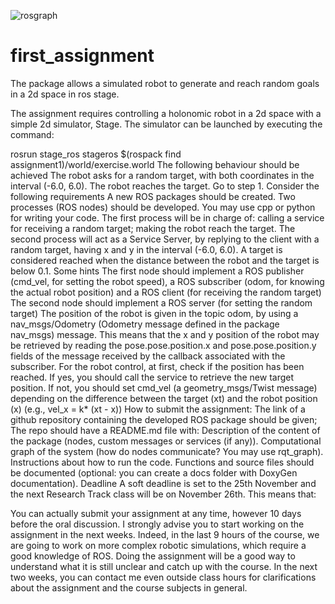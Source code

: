 ![rosgraph](https://user-images.githubusercontent.com/77781922/115150623-bf2e9780-a058-11eb-9505-58a8d85e660a.png)
# first_assignment

 The package allows a simulated robot to generate and reach random goals in a 2d space in ros stage.
 
The assignment requires controlling a holonomic robot in a 2d space with a simple 2d simulator, Stage. The simulator can be launched by executing the command:

rosrun stage_ros stageros $(rospack find assignment1)/world/exercise.world
The following behaviour should be achieved
The robot asks for a random target, with both coordinates in the interval (-6.0, 6.0).
The robot reaches the target.
Go to step 1.
Consider the following requirements
A new ROS packages should be created.
Two processes (ROS nodes) should be developed.
You may use cpp or python for writing your code.
The first process will be in charge of:
calling a service for receiving a random target;
making the robot reach the target.
The second process will act as a Service Server, by replying to the client with a random target, having x and y in the interval (-6.0, 6.0).
A target is considered reached when the distance between the robot and the target is below 0.1.
Some hints
The first node should implement a ROS publisher (cmd_vel, for setting the robot speed), a ROS subscriber (odom, for knowing the actual robot position) and a ROS client (for receiving the random target)
The second node should implement a ROS server (for setting the random target)
The position of the robot is given in the topic odom, by using a nav_msgs/Odometry (Odometry message defined in the package nav_msgs) message. This means that the x and y position of the robot may be retrieved by reading the pose.pose.position.x and pose.pose.position.y fields of the message received by the callback associated with the subscriber.
For the robot control, at first, check if the position has been reached. If yes, you should call the service to retrieve the new target position. If not, you should set cmd_vel (a geometry_msgs/Twist message) depending on the difference between the target (xt) and the robot position (x) (e.g., vel_x = k* (xt - x))
How to submit the assignment:
The link of a github repository containing the developed ROS package should be given;
The repo should have a README.md file with:
Description of the content of the package (nodes, custom messages or services (if any)).
Computational graph of the system (how do nodes communicate? You may use rqt_graph).
Instructions about how to run the code.
Functions and source files should be documented (optional: you can create a docs folder with DoxyGen documentation).
Deadline
A soft deadline is set to the 25th November and the next Research Track class will be on November 26th. This means that:

You can actually submit your assignment at any time, however 10 days before the oral discussion.
I strongly advise you to start working on the assignment in the next weeks. Indeed, in the last 9 hours of the course, we are going to work on more complex robotic simulations, which require a good knowledge of ROS. Doing the assignment will be a good way to understand what it is still unclear and catch up with the course.
In the next two weeks, you can contact me even outside class hours for clarifications about the assignment and the course subjects in general.
